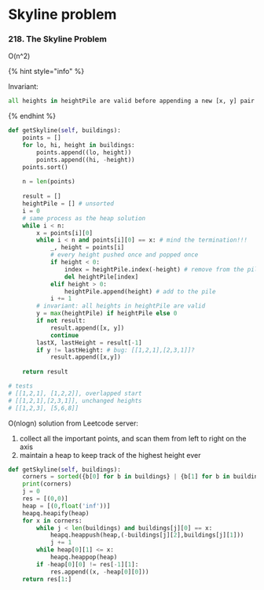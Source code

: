 # Skyline problem



### 218. The Skyline Problem

O\(n^2\)

{% hint style="info" %}


Invariant: 

```python
all heights in heightPile are valid before appending a new [x, y] pair
```
{% endhint %}

```python
def getSkyline(self, buildings):
    points = []
    for lo, hi, height in buildings:
        points.append((lo, height))
        points.append((hi, -height))
    points.sort()
    
    n = len(points)
    
    result = []
    heightPile = [] # unsorted
    i = 0
    # same process as the heap solution
    while i < n:
        x = points[i][0]
        while i < n and points[i][0] == x: # mind the termination!!!
            _, height = points[i]
            # every height pushed once and popped once
            if height < 0:
                index = heightPile.index(-height) # remove from the pile
                del heightPile[index]
            elif height > 0:
                heightPile.append(height) # add to the pile
            i += 1
        # invariant: all heights in heightPile are valid
        y = max(heightPile) if heightPile else 0
        if not result:
            result.append([x, y])
            continue
        lastX, lastHeight = result[-1]
        if y != lastHeight: # bug: [[1,2,1],[2,3,1]]?
            result.append([x,y])
            
    return result

# tests
# [[1,2,1], [1,2,2]], overlapped start
# [[1,2,1],[2,3,1]], unchanged heights
# [[1,2,3], [5,6,8]]
```



O\(nlogn\) solution from Leetcode server:  
1. collect all the important points, and scan them from left to right on the axis   
2. maintain a heap to keep track of the highest height ever

```python
def getSkyline(self, buildings):
    corners = sorted({b[0] for b in buildings} | {b[1] for b in buildings})
    print(corners)
    j = 0
    res = [(0,0)]
    heap = [(0,float('inf'))]
    heapq.heapify(heap)
    for x in corners:
        while j < len(buildings) and buildings[j][0] == x:
            heapq.heappush(heap,(-buildings[j][2],buildings[j][1]))
            j += 1
        while heap[0][1] <= x:
            heapq.heappop(heap)
        if -heap[0][0] != res[-1][1]:
            res.append((x, -heap[0][0]))
    return res[1:]
```



